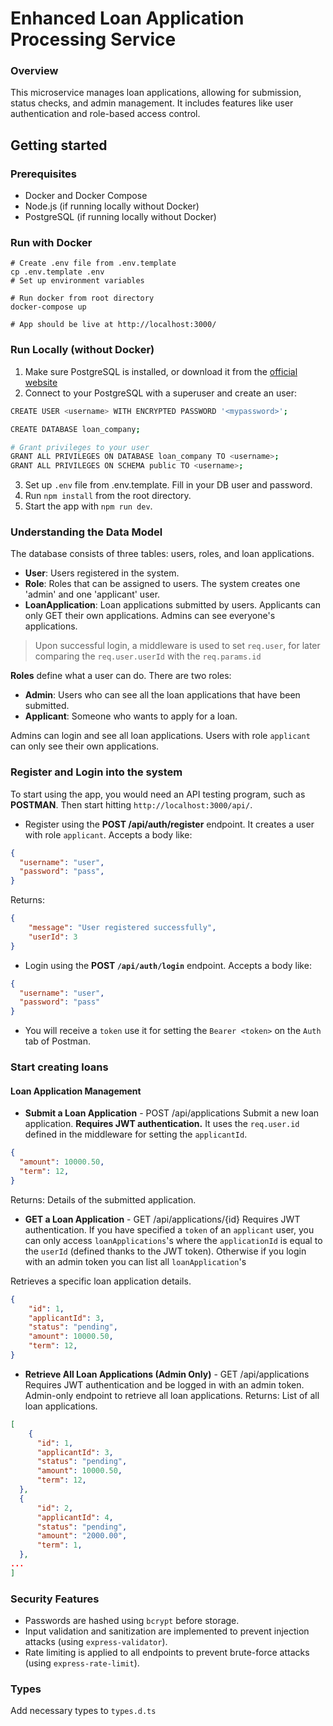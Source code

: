 # Enhanced Loan Application Processing Service

### Overview
This microservice manages loan applications, allowing for submission, status checks, and admin management. It includes features like user authentication and role-based access control.

## Getting started
### Prerequisites
- Docker and Docker Compose
- Node.js (if running locally without Docker)
- PostgreSQL (if running locally without Docker)

### Run with Docker
```
# Create .env file from .env.template
cp .env.template .env
# Set up environment variables

# Run docker from root directory
docker-compose up

# App should be live at http://localhost:3000/
```

### Run Locally (without Docker)
1. Make sure PostgreSQL is installed, or download it from the [official website](https://www.postgresql.org/download/)
2. Connect to your PostgreSQL with a superuser and create an user:
```bash
CREATE USER <username> WITH ENCRYPTED PASSWORD '<mypassword>';

CREATE DATABASE loan_company;

# Grant privileges to your user
GRANT ALL PRIVILEGES ON DATABASE loan_company TO <username>;
GRANT ALL PRIVILEGES ON SCHEMA public TO <username>;
```
3. Set up `.env` file from .env.template. Fill in your DB user and password.
4. Run `npm install` from the root directory.
5. Start the app with `npm run dev`.

### Understanding the Data Model
The database consists of three tables: users, roles, and loan applications.
- **User**: Users registered in the system.
- **Role**: Roles that can be assigned to users. The system creates one 'admin' and one 'applicant' user.
- **LoanApplication**: Loan applications submitted by users. Applicants can only GET their own applications. Admins can see everyone's applications.
> Upon successful login, a middleware is used to set `req.user`, for later comparing the `req.user.userId` with the `req.params.id`

**Roles** define what a user can do. There are two roles:
- **Admin**: Users who can see all the loan applications that have been submitted.
- **Applicant**: Someone who wants to apply for a loan.

Admins can login and see all loan applications. Users with role `applicant` can only see their own applications.

### Register and Login into the system
To start using the app, you would need an API testing program, such as **POSTMAN**. Then start hitting `http://localhost:3000/api/`.

- Register using the **POST /api/auth/register** endpoint. It creates a user with role `applicant`. Accepts a body like:
```json
{
  "username": "user",
  "password": "pass",
}
```
Returns: 
```json
{
    "message": "User registered successfully",
    "userId": 3
}
```

- Login using the **POST `/api/auth/login`** endpoint. Accepts a body like:
```json
{
  "username": "user",
  "password": "pass"
}
```

- You will receive a `token` use it for setting the `Bearer <token>` on the `Auth` tab of Postman.
   
### Start creating loans
#### Loan Application Management
- **Submit a Loan Application** - POST /api/applications
Submit a new loan application. **Requires JWT authentication.**
It uses the `req.user.id` defined in the middleware for setting the `applicantId`.
```json
{
  "amount": 10000.50,
  "term": 12,
}
```
Returns: Details of the submitted application.

- **GET a Loan Application** - GET /api/applications/{id}
Requires JWT authentication.
If you have specified a `token` of an `applicant` user, you can only access `loanApplications`'s where the `applicationId` is equal to the `userId` (defined thanks to the JWT token).
Otherwise if you login with an admin token you can list all `loanApplication`'s

Retrieves a specific loan application details. 
```json
{
    "id": 1,
    "applicantId": 3,
    "status": "pending",
    "amount": 10000.50,
    "term": 12,
}
```

- **Retrieve All Loan Applications (Admin Only)** - GET /api/applications
Requires JWT authentication and be logged in with an admin token.
Admin-only endpoint to retrieve all loan applications.
Returns: List of all loan applications.
```json
[
    {
      "id": 1,
      "applicantId": 3,
      "status": "pending",
      "amount": 10000.50,
      "term": 12,
  },
  {
      "id": 2,
      "applicantId": 4,
      "status": "pending",
      "amount": "2000.00",
      "term": 1,
  },
...
]
```

### Security Features
- Passwords are hashed using `bcrypt` before storage.
- Input validation and sanitization are implemented to prevent injection attacks (using `express-validator`).
- Rate limiting is applied to all endpoints to prevent brute-force attacks (using `express-rate-limit`).

### Types
Add necessary types to `types.d.ts`
